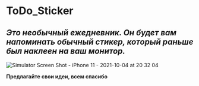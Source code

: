 # ToDo_Sticker
## _Это необычный ежедневник. Он будет вам напоминать обычный стикер, который раньше был наклеен на ваш монитор._


![Simulator Screen Shot - iPhone 11 - 2021-10-04 at 20 32 04](https://user-images.githubusercontent.com/45273279/135898080-2a09ef3e-43c7-44ad-a5c7-61475c620310.png)


**Предлагайте свои идеи, всем спасибо**

